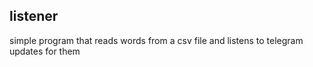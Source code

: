 ## listener
simple program that reads words from a csv file and listens to telegram updates for them
